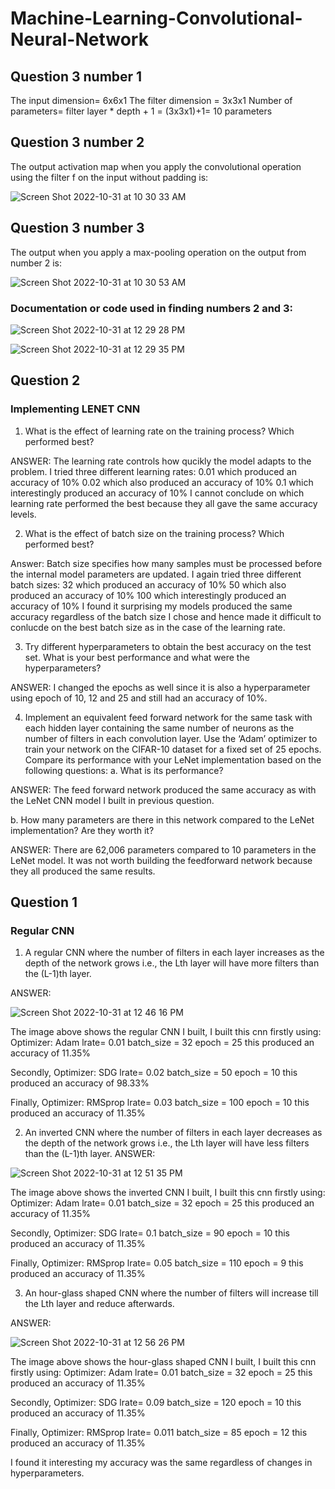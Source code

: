 # Machine-Learning-Convolutional-Neural-Network

## Question 3 number 1

The input dimension= 6x6x1 
The filter dimension = 3x3x1
Number of parameters= filter layer * depth + 1
= (3x3x1)+1= 10 parameters

## Question 3 number 2
The output activation map when you apply the convolutional operation using the filter f on the input without padding is:

![Screen Shot 2022-10-31 at 10 30 33 AM](https://user-images.githubusercontent.com/89150972/199070702-61147d5a-ae74-45dc-a619-f4ebd3a4225c.png)

## Question 3 number 3
The output when you apply a max-pooling operation on the output from number 2 is:

![Screen Shot 2022-10-31 at 10 30 53 AM](https://user-images.githubusercontent.com/89150972/199070901-af49361a-36c8-4535-996d-bd0b24f40f5e.png)

### Documentation or code used in finding numbers 2 and 3:

![Screen Shot 2022-10-31 at 12 29 28 PM](https://user-images.githubusercontent.com/89150972/199071387-50512444-f1d9-4dcd-ab56-58d69466d101.png)



![Screen Shot 2022-10-31 at 12 29 35 PM](https://user-images.githubusercontent.com/89150972/199071460-0b6e9503-bb6d-47a1-a3ce-4c6694eb7756.png)


## Question 2

### Implementing LENET CNN

1. What is the effect of learning rate on the training process? Which performed best?

ANSWER: The learning rate controls how qucikly the model adapts to the problem. I tried three different learning rates:
0.01 which produced an accuracy of 10%
0.02 which also produced an accuracy of 10%
0.1 which interestingly produced an accuracy of 10%
I cannot conclude on which learning rate performed the best because they all gave the same accuracy levels. 


2. What is the effect of batch size on the training process? Which performed best?

Answer: Batch size specifies how many samples must be processed before the internal model parameters are updated. 
I again tried three different batch sizes:
32 which produced an accuracy of 10%
50 which also produced an accuracy of 10%
100 which interestingly produced an accuracy of 10%
I found it surprising my models produced the same accuracy regardless of the batch size I chose and hence made it difficult to conlucde on the best batch size as in the case of the learning rate.

3. Try different hyperparameters to obtain the best accuracy on the test set. What is your
best performance and what were the hyperparameters?

ANSWER: I changed the epochs as well since it is also a hyperparameter using epoch of 10, 12 and 25 and still had an accuracy of 10%.


4. Implement an equivalent feed forward network for the same task with each hidden layer
containing the same number of neurons as the number of filters in each convolution layer. Use the ‘Adam’ optimizer to train your network on the CIFAR-10 dataset for a fixed set of 25 epochs. Compare its performance with your LeNet implementation based on the following questions:
a. What is its performance?

ANSWER: The feed forward network produced the same accuracy as with the LeNet CNN model I built in previous question. 

b. How many parameters are there in this network compared to the LeNet
implementation? Are they worth it?

ANSWER: There are 62,006 parameters compared to 10 parameters in the LeNet model. It was not worth building the feedforward network because they all produced the same results. 

## Question 1

### Regular CNN 
1. A regular CNN where the number of filters in each layer increases as the depth of the network grows i.e., the Lth layer will have more filters than the (L-1)th layer.

ANSWER: 

![Screen Shot 2022-10-31 at 12 46 16 PM](https://user-images.githubusercontent.com/89150972/199074590-a1c039a4-40ed-4eaa-b6d9-23e111f353dd.png)

The image above shows the regular CNN I built, I built this cnn firstly using:
Optimizer: Adam
lrate= 0.01
batch_size = 32
epoch = 25
this produced an accuracy of 11.35%

Secondly, 
Optimizer: SDG
lrate= 0.02
batch_size = 50
epoch = 10
this produced an accuracy of 98.33%

Finally, 
Optimizer: RMSprop
lrate= 0.03
batch_size = 100
epoch = 10
this produced an accuracy of 11.35%



2. An inverted CNN where the number of filters in each layer decreases as the depth of the network grows i.e., the Lth layer will have less filters than the (L-1)th layer.
ANSWER:

![Screen Shot 2022-10-31 at 12 51 35 PM](https://user-images.githubusercontent.com/89150972/199075588-41ba06a7-15c7-4556-89a8-a8de71ca7f84.png)

The image above shows the inverted CNN I built, I built this cnn firstly using:
Optimizer: Adam
lrate= 0.01
batch_size = 32
epoch = 25
this produced an accuracy of 11.35%

Secondly, 
Optimizer: SDG
lrate= 0.1
batch_size = 90
epoch = 10
this produced an accuracy of 11.35%

Finally, 
Optimizer: RMSprop
lrate= 0.05
batch_size = 110
epoch = 9
this produced an accuracy of 11.35%

3. An hour-glass shaped CNN where the number of filters will increase till the Lth layer and reduce afterwards.

ANSWER:

![Screen Shot 2022-10-31 at 12 56 26 PM](https://user-images.githubusercontent.com/89150972/199076525-58a254fb-6342-443e-9878-257a9970e576.png)

The image above shows the hour-glass shaped CNN I built, I built this cnn firstly using:
Optimizer: Adam
lrate= 0.01
batch_size = 32
epoch = 25
this produced an accuracy of 11.35%

Secondly, 
Optimizer: SDG
lrate= 0.09
batch_size = 120
epoch = 10
this produced an accuracy of 11.35%

Finally, 
Optimizer: RMSprop
lrate= 0.011
batch_size = 85
epoch = 12
this produced an accuracy of 11.35%


I found it interesting my accuracy was the same regardless of changes in hyperparameters.
